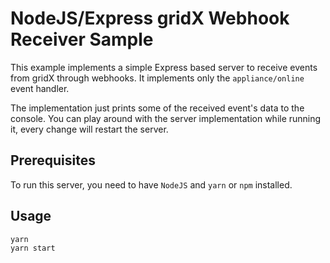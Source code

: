 # NodeJS/Express gridX Webhook Receiver Sample

This example implements a simple Express based server to receive events from gridX through webhooks.
It implements only the `appliance/online` event handler.

The implementation just prints some of the received event's data to the console.
You can play around with the server implementation while running it, every change will restart the server.

## Prerequisites

To run this server, you need to have `NodeJS` and `yarn` or `npm` installed.

## Usage

```sh
yarn
yarn start
```
